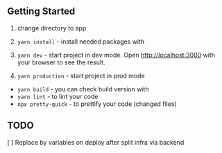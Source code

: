 ## Getting Started
1. change directory to app

2. `yarn install` - install needed packages with

3. `yarn dev` - start project in dev mode. Open [http://localhost:3000](http://localhost:3000) with your browser to see the result.

4. `yarn production` - start project in prod mode

-   `yarn build` - you can check build version with
-   `yarn lint` - to lint your code
-   `npx pretty-quick` - to prettify your code (changed files)


## TODO
[ ] Replace by variables on deploy after split infra via backend